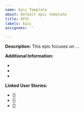 ```yaml
---
name: Epic Template
about: Default epic template
title: EPIC
labels: Epic
assignees: ''

---
```


**Description:** This epic focuses on ...

**Additional Information:**

- 
- 
- 

**Linked User Stories:**

- []
- []
- []
